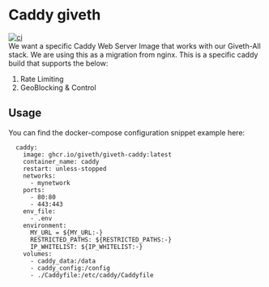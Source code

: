 # Caddy giveth
[![ci](https://github.com/Giveth/giveth-caddy/actions/workflows/ci.yml/badge.svg)](https://github.com/Giveth/giveth-caddy/actions/workflows/ci.yml)  
We want a specific Caddy Web Server Image that works with our Giveth-All stack. We are using this as a migration from nginx. This is a 
specific caddy build that supports the below:
1. Rate Limiting
2. GeoBlocking & Control
## Usage
You can find the docker-compose configuration snippet example here:
```
  caddy:
    image: ghcr.io/giveth/giveth-caddy:latest
    container_name: caddy
    restart: unless-stopped
    networks:
      - mynetwork
    ports:
      - 80:80
      - 443:443
    env_file:
      - .env
    environment:
      MY_URL = ${MY_URL:-}
      RESTRICTED_PATHS: ${RESTRICTED_PATHS:-}
      IP_WHITELIST: ${IP_WHITELIST:-}
    volumes:
      - caddy_data:/data
      - caddy_config:/config
      - ./Caddyfile:/etc/caddy/Caddyfile
```
